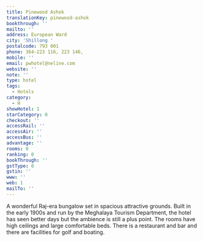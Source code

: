 ```yaml
---
title: Pinewood Ashok
translationKey: pinewood-ashok
bookthrough: ''
mailto: ''
address: European Ward
city: 'Shillong '
postalcode: 793 001
phone: 364-223 116, 223 146,
mobile: ''
email: pwhotel@neline.com
website: ''
note: ''
type: hotel
tags:
  - Hotels
category:
  - H
showHotel: 1
starCategory: 0
checkout: ''
accessRail: ''
accessAir: ''
accessBus: ''
advantage: ''
rooms: 0
ranking: 0
bookThrough: ''
gstType: 0
gstin: ''
www: ''
web: 1
mailTo: ''
---
```







A wonderful Raj-era bungalow set in spacious attractive grounds.  Built in the early 1900s and run by the Meghalaya Tourism Department, the hotel has seen better days but the ambience is still a plus point. The rooms have high ceilings and large comfortable beds. There is a  restaurant and bar and there are facilities for golf and boating.